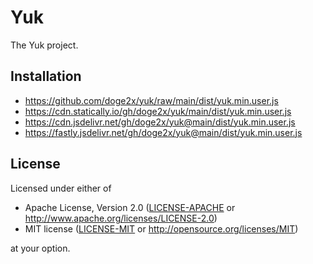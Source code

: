 # Yuk

The Yuk project.

## Installation

- <https://github.com/doge2x/yuk/raw/main/dist/yuk.min.user.js>
- <https://cdn.statically.io/gh/doge2x/yuk/main/dist/yuk.min.user.js>
- <https://cdn.jsdelivr.net/gh/doge2x/yuk@main/dist/yuk.min.user.js>
- <https://fastly.jsdelivr.net/gh/doge2x/yuk@main/dist/yuk.min.user.js>

## License

Licensed under either of

- Apache License, Version 2.0 ([LICENSE-APACHE](LICENSE-APACHE) or
  <http://www.apache.org/licenses/LICENSE-2.0>)
- MIT license ([LICENSE-MIT](LICENSE-MIT) or
  <http://opensource.org/licenses/MIT>)

at your option.
